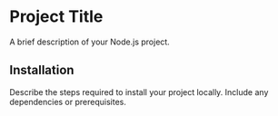 # Project Title

A brief description of your Node.js project.

## Installation

Describe the steps required to install your project locally. Include any dependencies or prerequisites.
